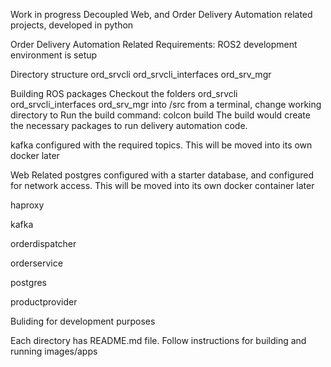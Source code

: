 Work in progress
Decoupled Web, and Order Delivery Automation related projects, developed in python

Order Delivery Automation Related 
Requirements: ROS2 development environment is setup

Directory structure
ord_srvcli
ord_srvcli_interfaces
ord_srv_mgr

Building ROS packages
Checkout the folders
ord_srvcli
ord_srvcli_interfaces
ord_srv_mgr 
into <ROS Workspace>/src
from a terminal, change working directory to <ROS Workspace>
Run the build command:
colcon build
The build would create the necessary packages to run delivery automation code.



kafka
configured with the required topics.  This will be moved into its own docker later

Web Related
postgres
configured with a starter database, and configured for network access.  This will be moved into its own docker container later

haproxy

kafka

orderdispatcher

orderservice

postgres

productprovider

Buliding for development purposes

Each directory has README.md file. Follow instructions for building and running images/apps




